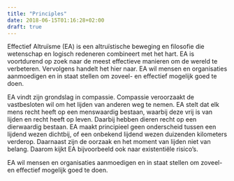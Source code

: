 ```yaml
---
title: "Principles"
date: 2018-06-15T01:16:28+02:00
draft: true
---
```


Effectief Altruïsme (EA) is een altruïstische beweging en filosofie die wetenschap en logisch redeneren combineert met het hart. EA is voortdurend op zoek naar de meest effectieve manieren om de wereld te verbeteren. Vervolgens handelt het hier naar. EA wil mensen en organisaties aanmoedigen en in staat stellen om zoveel- en effectief mogelijk goed te doen.

EA vindt zijn grondslag in compassie. Compassie veroorzaakt de vastbesloten wil om het lijden van anderen weg te nemen. EA stelt dat elk mens recht heeft op een menswaardig bestaan, waarbij deze vrij is van lijden en recht heeft op leven. Daarbij hebben dieren recht op een dierwaardig bestaan. EA maakt principieel geen onderscheid tussen een lijdend wezen dichtbij, of een onbekend lijdend wezen duizenden kilometers verderop. Daarnaast zijn de oorzaak en het moment van lijden niet van belang. Daarom kijkt EA bijvoorbeeld ook naar existentiële risico’s. 

EA wil mensen en organisaties aanmoedigen en in staat stellen om zoveel- en effectief mogelijk goed te doen.
